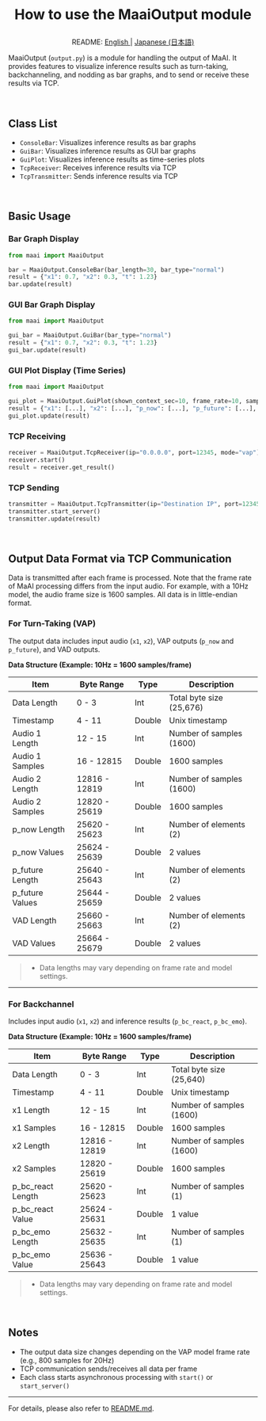 <h1>
<p align="center">
How to use the <b>MaaiOutput</b> module
</p>
</h1>
<p align="center">
README: <a href="output.md">English </a> | <a href="output_JP.md">Japanese (日本語) </a>
</p>

MaaiOutput (`output.py`) is a module for handling the output of MaAI.
It provides features to visualize inference results such as turn-taking, backchanneling, and nodding as bar graphs, and to send or receive these results via TCP.

</br>

## Class List

- `ConsoleBar`: Visualizes inference results as bar graphs
- `GuiBar`: Visualizes inference results as GUI bar graphs
- `GuiPlot`: Visualizes inference results as time-series plots
- `TcpReceiver`: Receives inference results via TCP
- `TcpTransmitter`: Sends inference results via TCP

</br>

## Basic Usage

### Bar Graph Display
```python
from maai import MaaiOutput

bar = MaaiOutput.ConsoleBar(bar_length=30, bar_type="normal")
result = {"x1": 0.7, "x2": 0.3, "t": 1.23}
bar.update(result)
```

### GUI Bar Graph Display
```python
from maai import MaaiOutput

gui_bar = MaaiOutput.GuiBar(bar_type="normal")
result = {"x1": 0.7, "x2": 0.3, "t": 1.23}
gui_bar.update(result)
```

### GUI Plot Display (Time Series)
```python
from maai import MaaiOutput

gui_plot = MaaiOutput.GuiPlot(shown_context_sec=10, frame_rate=10, sample_rate=16000)
result = {"x1": [...], "x2": [...], "p_now": [...], "p_future": [...], "vad": [...], "t": 1.23}
gui_plot.update(result)
```

### TCP Receiving
```python
receiver = MaaiOutput.TcpReceiver(ip="0.0.0.0", port=12345, mode="vap")
receiver.start()
result = receiver.get_result()
```

### TCP Sending
```python
transmitter = MaaiOutput.TcpTransmitter(ip="Destination IP", port=12345, mode="vap")
transmitter.start_server()
transmitter.update(result)
```

</br>

## Output Data Format via TCP Communication

Data is transmitted after each frame is processed.
Note that the frame rate of MaAI processing differs from the input audio.
For example, with a 10Hz model, the audio frame size is 1600 samples.
All data is in little-endian format.

### For Turn-Taking (VAP)

The output data includes input audio (`x1`, `x2`), VAP outputs (`p_now` and `p_future`), and VAD outputs.

__Data Structure (Example: 10Hz = 1600 samples/frame)__

| Item               | Byte Range         | Type   | Description                      |
|--------------------|-------------------|--------|----------------------------------|
| Data Length        | 0 - 3             | Int    | Total byte size (25,676)         |
| Timestamp          | 4 - 11            | Double | Unix timestamp                   |
| Audio 1 Length     | 12 - 15           | Int    | Number of samples (1600)         |
| Audio 1 Samples    | 16 - 12815        | Double | 1600 samples                     |
| Audio 2 Length     | 12816 - 12819     | Int    | Number of samples (1600)         |
| Audio 2 Samples    | 12820 - 25619     | Double | 1600 samples                     |
| p_now Length       | 25620 - 25623     | Int    | Number of elements (2)           |
| p_now Values       | 25624 - 25639     | Double | 2 values                         |
| p_future Length    | 25640 - 25643     | Int    | Number of elements (2)           |
| p_future Values    | 25644 - 25659     | Double | 2 values                         |
| VAD Length         | 25660 - 25663     | Int    | Number of elements (2)           |
| VAD Values         | 25664 - 25679     | Double | 2 values                         |

> * Data lengths may vary depending on frame rate and model settings.

---

### For Backchannel

Includes input audio (`x1`, `x2`) and inference results (`p_bc_react`, `p_bc_emo`).

__Data Structure (Example: 10Hz = 1600 samples/frame)__

| Item               | Byte Range         | Type   | Description                      |
|--------------------|-------------------|--------|----------------------------------|
| Data Length        | 0 - 3             | Int    | Total byte size (25,640)         |
| Timestamp          | 4 - 11            | Double | Unix timestamp                   |
| x1 Length          | 12 - 15           | Int    | Number of samples (1600)         |
| x1 Samples         | 16 - 12815        | Double | 1600 samples                     |
| x2 Length          | 12816 - 12819     | Int    | Number of samples (1600)         |
| x2 Samples         | 12820 - 25619     | Double | 1600 samples                     |
| p_bc_react Length  | 25620 - 25623     | Int    | Number of samples (1)            |
| p_bc_react Value   | 25624 - 25631     | Double | 1 value                          |
| p_bc_emo Length    | 25632 - 25635     | Int    | Number of samples (1)            |
| p_bc_emo Value     | 25636 - 25643     | Double | 1 value                          |

> * Data lengths may vary depending on frame rate and model settings.

</br>

## Notes

- The output data size changes depending on the VAP model frame rate (e.g., 800 samples for 20Hz)
- TCP communication sends/receives all data per frame
- Each class starts asynchronous processing with `start()` or `start_server()`

---

For details, please also refer to [README.md](../README.md).

